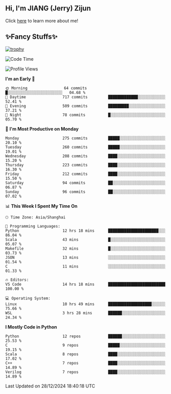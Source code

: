 ## Hi, I'm JIANG (Jerry) Zijun

Click [here](https://jzjerry.github.io/about/) to learn more about me!

## ✨Fancy Stuffs✨
[![trophy](https://github-profile-trophy.vercel.app/?username=jzjerry&theme=onedark)](https://github.com/ryo-ma/github-profile-trophy)
<!--START_SECTION:waka-->
![Code Time](http://img.shields.io/badge/Code%20Time-941%20hrs%2055%20mins-blue)

![Profile Views](http://img.shields.io/badge/Profile%20Views-2-blue)

**I'm an Early 🐤** 

```text
🌞 Morning                64 commits          █░░░░░░░░░░░░░░░░░░░░░░░░   04.68 % 
🌆 Daytime                717 commits         █████████████░░░░░░░░░░░░   52.41 % 
🌃 Evening                509 commits         █████████░░░░░░░░░░░░░░░░   37.21 % 
🌙 Night                  78 commits          █░░░░░░░░░░░░░░░░░░░░░░░░   05.70 % 
```
📅 **I'm Most Productive on Monday** 

```text
Monday                   275 commits         █████░░░░░░░░░░░░░░░░░░░░   20.10 % 
Tuesday                  260 commits         █████░░░░░░░░░░░░░░░░░░░░   19.01 % 
Wednesday                208 commits         ████░░░░░░░░░░░░░░░░░░░░░   15.20 % 
Thursday                 223 commits         ████░░░░░░░░░░░░░░░░░░░░░   16.30 % 
Friday                   212 commits         ████░░░░░░░░░░░░░░░░░░░░░   15.50 % 
Saturday                 94 commits          ██░░░░░░░░░░░░░░░░░░░░░░░   06.87 % 
Sunday                   96 commits          ██░░░░░░░░░░░░░░░░░░░░░░░   07.02 % 
```


📊 **This Week I Spent My Time On** 

```text
🕑︎ Time Zone: Asia/Shanghai

💬 Programming Languages: 
Python                   12 hrs 18 mins      ██████████████████████░░░   86.04 % 
Scala                    43 mins             █░░░░░░░░░░░░░░░░░░░░░░░░   05.07 % 
Makefile                 32 mins             █░░░░░░░░░░░░░░░░░░░░░░░░   03.73 % 
JSON                     13 mins             ░░░░░░░░░░░░░░░░░░░░░░░░░   01.54 % 
C                        11 mins             ░░░░░░░░░░░░░░░░░░░░░░░░░   01.33 % 

🔥 Editors: 
VS Code                  14 hrs 18 mins      █████████████████████████   100.00 % 

💻 Operating System: 
Linux                    10 hrs 49 mins      ███████████████████░░░░░░   75.66 % 
WSL                      3 hrs 28 mins       ██████░░░░░░░░░░░░░░░░░░░   24.34 % 
```

**I Mostly Code in Python** 

```text
Python                   12 repos            ██████░░░░░░░░░░░░░░░░░░░   25.53 % 
C                        9 repos             █████░░░░░░░░░░░░░░░░░░░░   19.15 % 
Scala                    8 repos             ████░░░░░░░░░░░░░░░░░░░░░   17.02 % 
C++                      7 repos             ████░░░░░░░░░░░░░░░░░░░░░   14.89 % 
Verilog                  7 repos             ████░░░░░░░░░░░░░░░░░░░░░   14.89 % 
```




 Last Updated on 28/12/2024 18:40:18 UTC
<!--END_SECTION:waka-->
